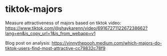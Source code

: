 # tiktok-majors
Measure attractiveness of majors based on tiktok video: https://www.tiktok.com/@shaykarenn/video/6916727112267238662?lang=en&is_copy_url=1&is_from_webapp=v1

Blog post on analysis: https://vinnythepooh.medium.com/which-majors-do-tiktok-users-find-most-attractive-cc79832c78f9
